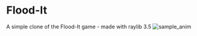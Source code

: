 # Flood-It
A simple clone of the Flood-It game - made with raylib 3.5
![sample_anim](https://user-images.githubusercontent.com/79079495/116455062-ebb88f80-a860-11eb-8c63-1a43a1edbb4c.gif)
